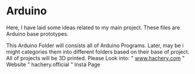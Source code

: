 # Arduino
Here, I have laid some ideas related to my main project. These files are Arduino base prototypes.


This Arduino Folder will consists all of Arduino Programs.
Later, may be i might categories them into different folders based on their base of project.
All of projects will be 3D printed.
Please Look into: " www.hachery.com " Website
                  " hachery.official " Insta Page

